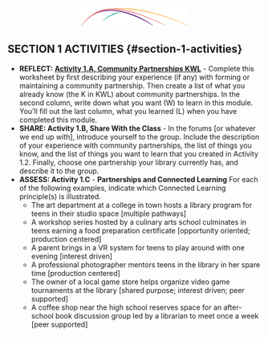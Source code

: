 <div style="text-align:center"><img src="/1_introduction/Connectedlib-Logo-Graph.png"></div>

## SECTION 1 ACTIVITIES {#section-1-activities}

*   **REFLECT:** [**Activity 1.A, Community Partnerships KWL**](../appendix_1_-_activity_worksheets/activity_1a_-_community_partnerships_kwl.md) - Complete this worksheet by first describing your experience (if any) with forming or maintaining a community partnership. Then create a list of what you already know (the K in KWL) about community partnerships. In the second column, write down what you want (W) to learn in this module. You’ll fill out the last column, what you learned (L) when you have completed this module.
*   **SHARE: Activity 1.B, Share With the Class** - In the forums [or whatever we end up with], introduce yourself to the group. Include the description of your experience with community partnerships, the list of things you know, and the list of things you want to learn that you created in Activity 1.2\. Finally, choose one partnership your library currently has, and describe it to the group.
*   **ASSESS: Activity 1.C** - **Partnerships and Connected Learning** For each of the following examples, indicate which Connected Learning principle(s) is illustrated.
    *   The art department at a college in town hosts a library program for teens in their studio space [multiple pathways]
    *   A workshop series hosted by a culinary arts school culminates in teens earning a food preparation certificate [opportunity oriented; production centered]
    *   A parent brings in a VR system for teens to play around with one evening [interest driven]
    *   A professional photographer mentors teens in the library in her spare time [production centered]
    *   The owner of a local game store helps organize video game tournaments at the library [shared purpose; interest driven; peer supported]
    *   A coffee shop near the high school reserves space for an after-school book discussion group led by a librarian to meet once a week [peer supported]